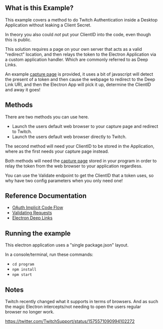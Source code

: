 ## What is this Example?

This example covers a method to do Twitch Authentication inside a Desktop Application without leaking a Client Secret.

In theory you also could _not_ put your ClientID into the code, even though this is public.

This solution requires a page on your own server that acts as a valid "redirect" location, and then relays the token to the Electron Application via a custom application handler. Which are commonly referred to as Deep Links.

An example [capture page](webpage) is provided, it uses a bit of javascript will detect the present of a token and then cause the webpage to redirect to the Deep Link URI, and then the Electron App will pick it up, determine the ClientID and away it goes!

## Methods

There are two methods you can use here.

- Launch the users default web browser to your capture page and redirect to Twitch.
- Launch the users default web browser directly to Twitch.

The second method will need your ClientID to be stored in the Application, where as the first needs your capture page instead.

Both methods will need the [capture page](webpage) stored in your program in order to relay the token from the web browser to your application regardless.

You can use the Validate endpoint to get the ClientID that a token uses, so why have two config parameters when you only need one!

## Reference Documentation

- [OAuth Implicit Code Flow](https://dev.twitch.tv/docs/authentication/getting-tokens-oauth#oauth-implicit-code-flow)
- [Validating Requests](https://dev.twitch.tv/docs/authentication/validate-tokens/)
- [Electron Deep Links](https://www.electronjs.org/docs/latest/tutorial/launch-app-from-url-in-another-app)

## Running the example

This electron application uses a "single package.json" layout.

In a console/terminal, run these commands:

- `cd program`
- `npm install`
- `npm start`

## Notes

Twitch recently changed what it supports in terms of browsers. And as such the magic Electron intercepts/not needing to open the users regular browser no longer work.

https://twitter.com/TwitchSupport/status/1575571090994102272
